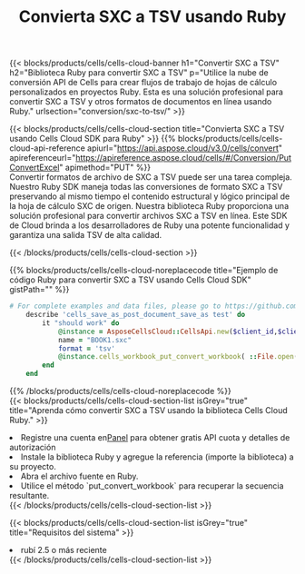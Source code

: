 ﻿---
title:  Convierta SXC a TSV usando Ruby
description:  Utilizar el SDK de Cloud Aspose.Cells para Ruby para convertir un archivo en formato SXC a un archivo en formato TSV.
kwords: Excel, Convert SXC to TSV, REST, Ruby
howto: How to convert SXC to TSV using Aspose.Cells Cloud Ruby library.
---
{{< blocks/products/cells/cells-cloud-banner h1="Convertir SXC a TSV" h2="Biblioteca Ruby para convertir SXC a TSV" p="Utilice la nube de conversión API de Cells para crear flujos de trabajo de hojas de cálculo personalizados en proyectos Ruby. Esta es una solución profesional para convertir SXC a TSV y otros formatos de documentos en línea usando Ruby." urlsection="conversion/sxc-to-tsv/" >}}

{{< blocks/products/cells/cells-cloud-section title="Convierta SXC a TSV usando Cells Cloud SDK para Ruby" >}}
{{% blocks/products/cells/cells-cloud-api-reference apiurl="https://api.aspose.cloud/v3.0/cells/convert" apireferenceurl="https://apireference.aspose.cloud/cells/#/Conversion/PutConvertExcel" apimethod="PUT" %}}
<br/>
Convertir formatos de archivo de SXC a TSV puede ser una tarea compleja. Nuestro Ruby SDK maneja todas las conversiones de formato SXC a TSV preservando al mismo tiempo el contenido estructural y lógico principal de la hoja de cálculo SXC de origen. Nuestra biblioteca Ruby proporciona una solución profesional para convertir archivos SXC a TSV en línea. Este SDK de Cloud brinda a los desarrolladores de Ruby una potente funcionalidad y garantiza una salida TSV de alta calidad.

{{< /blocks/products/cells/cells-cloud-section >}}

{{% blocks/products/cells/cells-cloud-noreplacecode title="Ejemplo de código Ruby para convertir SXC a TSV usando Cells Cloud SDK" gistPath="" %}}
 
```ruby
# For complete examples and data files, please go to https://github.com/aspose-cells-cloud/aspose-cells-cloud-ruby/
    describe 'cells_save_as_post_document_save_as test' do
        it "should work" do
            @instance = AsposeCellsCloud::CellsApi.new($client_id,$client_secret,"v3.0","https://api.aspose.cloud/")
            name = "BOOK1.sxc"
            format = 'tsv'
            @instance.cells_workbook_put_convert_workbook( ::File.open(File.expand_path("data/"+name),"r")  {|io| io.read(io.size) },{:format=>format})     
        end
    end
```
 
{{% /blocks/products/cells/cells-cloud-noreplacecode %}}
<br/>
{{< blocks/products/cells/cells-cloud-section-list isGrey="true" title="Aprenda cómo convertir SXC a TSV usando la biblioteca Cells Cloud Ruby." >}}
<li> Registre una cuenta en<a href="https://dashboard.aspose.cloud/">Panel</a> para obtener gratis API cuota y detalles de autorización</li>
<li>Instale la biblioteca Ruby y agregue la referencia (importe la biblioteca) a su proyecto.</li>
<li>Abra el archivo fuente en Ruby.</li>
<li>Utilice el método `put_convert_workbook` para recuperar la secuencia resultante.</li>
{{< /blocks/products/cells/cells-cloud-section-list >}}

{{< blocks/products/cells/cells-cloud-section-list isGrey="true" title="Requisitos del sistema" >}}
<li>rubí 2.5 o más reciente</li>
{{< /blocks/products/cells/cells-cloud-section-list >}}
